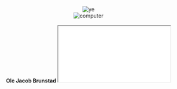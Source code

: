 <meta name="viewport" content="width=device-width, initial-scale=1.0">
<div align="center">
  <img alt="ye" src="https://i.imgur.com/e4WD1zg.png"><br>
  <img alt="computer" src="https://i.gifer.com/origin/92/92fee742dc7a3b5ae117ca8ca4bc5c07_w200.gif"><br>
</div>
    </br>
<div align="center">
  <b> Ole Jacob Brunstad </b>
  <iframe src="svg4.svg">
</div>

<img src="svg2.svg">
<img src="svg3.svg">
<img src="svg4.svg">
<img src="https://raw.githubusercontent.com/olejbl/olejbl/main/svg4.svg#main">

